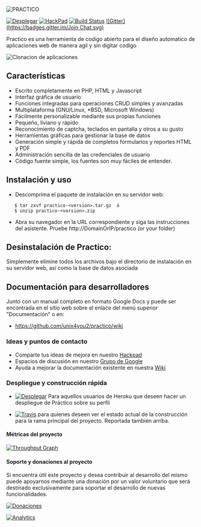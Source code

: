 ![PRACTICO](https://raw.githubusercontent.com/unix4you2/practico/master/dev_web/img/LogoHorizontal.png)

[![Desplegar](https://raw.githubusercontent.com/unix4you2/practico/master/dev_web/img/heroku.png)](https://heroku.com/deploy?template=https://github.com/unix4you2/practico/tree/master)    [![HackPad](https://raw.githubusercontent.com/unix4you2/practico/master/dev_web/img/hackpad.png)](https://practico.hackpad.com/)  [![Build Status](https://travis-ci.org/unix4you2/practico.svg?branch=master)](https://travis-ci.org/unix4you2/practico)
[![Gitter](https://badges.gitter.im/Join Chat.svg)](https://gitter.im/unix4you2/practico?utm_source=badge&utm_medium=badge&utm_campaign=pr-badge&utm_content=badge)

Practico es una herramienta de codigo abierto para el diseño automatico de aplicaciones web de manera agil y sin digitar codigo

![Clonacion de aplicaciones](https://raw.githubusercontent.com/unix4you2/practico/master/dev_web/img/slide1.png)

## Características

 - Escrito completamente en PHP, HTML y Javascript
 - Interfaz gráfica de usuario
 - Funciones integradas para operaciones CRUD simples y avanzadas
 - Multiplataforma (GNU/Linux, *BSD, Microsoft Windows)
 - Fácilmente personalizable mediante sus propias funciones
 - Pequeño, liviano y rápido
 - Reconocimiento de captcha, teclados en pantalla y otros a su gusto
 - Herramientas gráficas para gestionar la base de datos
 - Generación simple y rápida de completos formularios y reportes HTML y PDF
 - Administración sencilla de las credenciales de usuario
 - Código fuente simple, los fuentes son muy fáciles de entender.

## Instalación y uso

 * Descomprima el paquete de instalación en su servidor web:
```
   $ tar zxvf practico-<version>.tar.gz  ó
   $ unzip practico-<version>.zip
```
 * Abra su navegador en la URL correspondiente y siga las instrucciones
   del asistente.  Pruebe  http://DomainOrIP/practico (or your folder)

## Desinstalación de Practico:

  Simplemente elimine todos los archivos bajo el directorio de
  instalación en su servidor web, así como la base de datos asociada

## Documentación para desarrolladores
Junto con un manual completo en formato Google Docs y puede ser encontrada en el sitio web sobre el enlace del menú superior "Documentación" o en:

 * https://github.com/unix4you2/practico/wiki

### Ideas y puntos de contacto

 * Comparte tus ideas de mejora en nuestro [Hackpad](https://practico.hackpad.com/)
 * Espacios de discusión en nuestro [Grupo de Google](https://groups.google.com/forum/#!forum/practicodev)
 * Ayuda a mejorar la documentación existente en nuestra [Wiki](https://github.com/unix4you2/practico/wiki)

### Despliegue y construcción rápida

 * [![Desplegar](https://raw.githubusercontent.com/unix4you2/practico/master/dev_web/img/heroku.png)](https://heroku.com/deploy?template=https://github.com/unix4you2/practico/tree/master) Para aquellos usuarios de Heroku que deseen hacer un despliegue de Práctico sobre su perfil

 * [![Travis](https://raw.githubusercontent.com/unix4you2/practico/master/dev_web/img/travis.png)](https://travis-ci.org/unix4you2/practico) para quienes deseen ver el estado actual de la construcción para la rama principal del proyecto.  Reportada también arriba.

#### Métricas del proyecto

[![Throughput Graph](https://graphs.waffle.io/unix4you2/practico/throughput.svg)](https://waffle.io/unix4you2/practico/metrics)

#### Soporte y donaciones al proyecto

Si encuentra útil este proyecto y desea contribuir al desarrollo del mismo puede apoyarnos mediante una donación por un valor voluntario que será destinado exclusivamente para soportar el desarrollo de nuevas funcionalidades.

[![Donaciones](https://raw.githubusercontent.com/unix4you2/practico/master/dev_web/img/paypal.png)](https://www.paypal.com/cgi-bin/webscr?item_name=Donacion+para+desarrollo+de+funcionalidades+de+Pr%E1ctico&cmd=_donations&business=unix4you2%40gmail.com)




[![Analytics](https://ga-beacon.appspot.com/UA-847800-9/ArbolFuentes/README?pixel)](https://github.com/igrigorik/ga-beacon)
